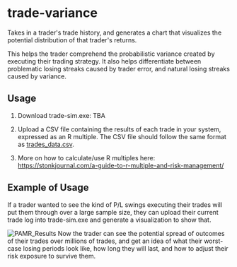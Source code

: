 # trade-variance
Takes in a trader's trade history, and generates a chart that visualizes the potential distribution of that trader's returns.

This helps the trader comprehend the probabilistic variance created by executing their trading strategy. It also helps differentiate between problematic losing streaks caused by trader error, and natural losing streaks caused by variance.

## Usage
1. Download trade-sim.exe: TBA

2. Upload a CSV file containing the results of each trade in your system, expressed as an R multiple. The CSV file should follow the same format as [trades_data.csv](trades_data.csv).

3. More on how to calculate/use R multiples here: https://stonkjournal.com/a-guide-to-r-multiple-and-risk-management/

## Example of Usage 
If a trader wanted to see the kind of P/L swings executing their trades will put them through over a large sample size, they can upload their current trade log into trade-sim.exe and generate a visualization to show that.

![PAMR_Results](https://github.com/UndauntedFish/trade-variance/assets/58181651/cbb20b43-3537-402c-91ec-13ad8c6e6369)
Now the trader can see the potential spread of outcomes of their trades over millions of trades, and get an idea of what their worst-case losing periods look like, how long they will last, and how to adjust their risk exposure to survive them.
